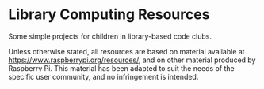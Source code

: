# Library Computing Resources

Some simple projects for children in library-based code clubs. 

Unless otherwise stated, all resources are based on material available at https://www.raspberrypi.org/resources/, and on other material produced by Raspberry Pi. This material has been adapted to suit the needs of the specific user community, and no infringement is intended. 
